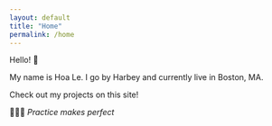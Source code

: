 ```yaml
---
layout: default
title: "Home"
permalink: /home
---
```



Hello! 👋 

My name is Hoa Le. I go by Harbey and currently live in Boston, MA. 

Check out my projects on this site!


🏃🏻‍➡️ *Practice makes perfect*
